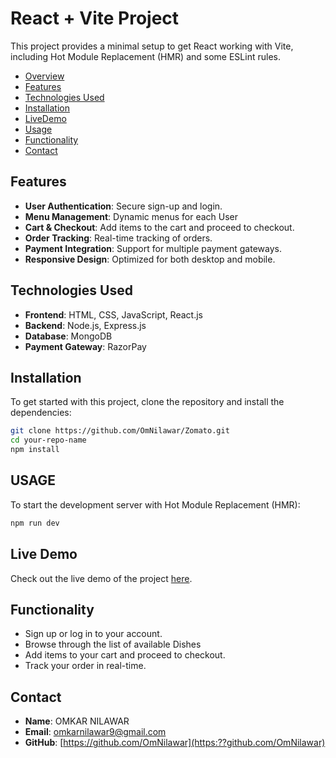 # React + Vite Project

This project provides a minimal setup to get React working with Vite, including Hot Module Replacement (HMR) and some ESLint rules.

- [Overview](#overview)
- [Features](#features)
- [Technologies Used](#technologies-used)
- [Installation](#installation)
- [LiveDemo](#Live-Demo)
- [Usage](#usage)
- [Functionality](#functionality)
- [Contact](#contact)


## Features
- **User Authentication**: Secure sign-up and login.
- **Menu Management**: Dynamic menus for each User
- **Cart & Checkout**: Add items to the cart and proceed to checkout.
- **Order Tracking**: Real-time tracking of orders.
- **Payment Integration**: Support for multiple payment gateways.
- **Responsive Design**: Optimized for both desktop and mobile.

## Technologies Used
- **Frontend**: HTML, CSS, JavaScript, React.js
- **Backend**: Node.js, Express.js
- **Database**: MongoDB
- **Payment Gateway**: RazorPay

## Installation
To get started with this project, clone the repository and install the dependencies:

```bash
git clone https://github.com/OmNilawar/Zomato.git
cd your-repo-name
npm install
```

## USAGE
To start the development server with Hot Module Replacement (HMR):

```bash
npm run dev
```

## Live Demo
Check out the live demo of the project [here](https://zomato-alpha.vercel.app/).

## Functionality
- Sign up or log in to your account.
- Browse through the list of available Dishes
- Add items to your cart and proceed to checkout.
- Track your order in real-time.

## Contact
- **Name**: OMKAR NILAWAR
- **Email**: omkarnilawar9@gmail.com
- **GitHub**: [https://github.com/OmNilawar](https:??github.com/OmNilawar)
